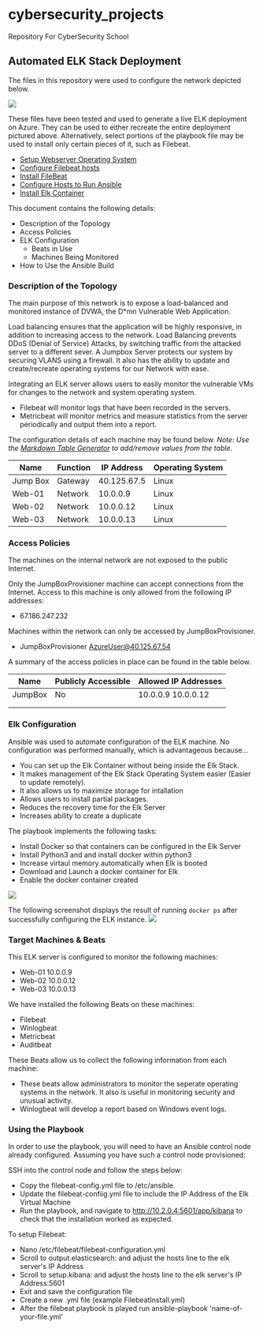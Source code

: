 # cybersecurity_projects
Repository For CyberSecurity School
## Automated ELK Stack Deployment

The files in this repository were used to configure the network depicted below.

<img src="Diagrams/Week 12 Diagram.png">

These files have been tested and used to generate a live ELK deployment on Azure. They can be used to either recreate the entire deployment pictured above. Alternatively, select portions of the playbook file may be used to install only certain pieces of it, such as Filebeat.
- [Setup Webserver Operating System](Ansible/Pentest.yml.txt)
- [Configure Filebeat hosts](Filebeat/Filebeat-Configuration.yml)
- [Install FileBeat](Filebeat/Filebeatsetup.yml)
- [Configure Hosts to Run Ansible](Ansible/Hosts.yml.txt)
- [Install Elk Container](Elk/Install_Elk.yml.txt)
  

This document contains the following details:
- Description of the Topology
- Access Policies
- ELK Configuration
  - Beats in Use
  - Machines Being Monitored
- How to Use the Ansible Build


### Description of the Topology

The main purpose of this network is to expose a load-balanced and monitored instance of DVWA, the D*mn Vulnerable Web Application.

Load balancing ensures that the application will be highly responsive, in addition to increasing access to the network.
Load Balancing prevents DDoS (Denial of Service) Attacks, by switching traffic from the attacked server to a different sever. 
A Jumpbox Server protects our system by securing VLANS using a firewall. It also has the ability to update and create/recreate operating systems for our Network with ease. 

Integrating an ELK server allows users to easily monitor the vulnerable VMs for changes to the network and system operating system.
- Filebeat will monitor logs that have been recorded in the servers.
- Metricbeat will monitor metrics and measure statistics from the server periodically and output them into a report. 

The configuration details of each machine may be found below.
_Note: Use the [Markdown Table Generator](http://www.tablesgenerator.com/markdown_tables) to add/remove values from the table_.

| Name     | Function | IP Address | Operating System |
|----------|----------|------------|------------------|
| Jump Box | Gateway  |40.125.67.5 | Linux            |
| Web-01   | Network  | 10.0.0.9   | Linux            |
| Web-02   | Network  | 10.0.0.12  | Linux            |
| Web-03   | Network  | 10.0.0.13  | Linux            |

### Access Policies

The machines on the internal network are not exposed to the public Internet. 

Only the JumpBoxProvisioner machine can accept connections from the Internet. Access to this machine is only allowed from the following IP addresses:
- 67.186.247.232

Machines within the network can only be accessed by JumpBoxProvisioner.
- JumpBoxProvisioner AzureUser@40.125.67.54

A summary of the access policies in place can be found in the table below.

| Name     | Publicly Accessible | Allowed IP Addresses |
|----------|---------------------|----------------------|
| JumpBox  | No                  | 10.0.0.9 10.0.0.12   |
|          |                     |                      |
|          |                     |                      |

### Elk Configuration

Ansible was used to automate configuration of the ELK machine. No configuration was performed manually, which is advantageous because...
- You can set up the Elk Container without being inside the Elk Stack. 
- It makes management of the Elk Stack Operating System easier (Easier to update remotely). 
- It also allows us to maximize storage for intallation
- Allows users to install partial packages.
- Reduces the recovery time for the Elk Server 
- Increases ability to create a duplicate

The playbook implements the following tasks:
- Install Docker so that containers can be configured in the Elk Server
- Install Python3 and and install docker within python3
- Increase virtaul memory automatically when Elk is booted
- Download and Launch a docker container for Elk
- Enable the docker container created
<img src="Diagrams/Elk-Container-Setup.PNG">

The following screenshot displays the result of running `docker ps` after successfully configuring the ELK instance.
<img src="Diagrams/Docker-Containers-in-Elk.PNG">

### Target Machines & Beats

This ELK server is configured to monitor the following machines:
- Web-01 10.0.0.9
- Web-02 10.0.0.12
- Web-03 10.0.0.13

We have installed the following Beats on these machines:
- Filebeat 
- Winlogbeat
- Metricbeat
- Auditbeat

These Beats allow us to collect the following information from each machine:
- These beats allow administrators to monitor the seperate operating systems in the network. It also is useful in monitoring security and unusual activity. 
- Winlogbeat will develop a report based on Windows event logs.

### Using the Playbook
In order to use the playbook, you will need to have an Ansible control node already configured. Assuming you have such a control node provisioned: 

SSH into the control node and follow the steps below:
- Copy the filebeat-config.yml file to /etc/ansible.
- Update the filebeat-confiig.yml file to include the IP Address of the Elk Virtual Machine
- Run the playbook, and navigate to http://10.2.0.4:5601/app/kibana to check that the installation worked as expected.

To setup Filebeat:
- Nano /etc/filebeat/filebeat-configuration.yml
- Scroll to output.elasticsearch: and adjust the hosts line to the elk server's IP Address
- Scroll to setup.kibana: and adjust the hosts line to the elk server's IP Address:5601
- Exit and save the configuration file
- Create a new .yml file (example FilebeatInstall.yml)
- After the filebeat playbook is played run ansible-playbook 'name-of-your-file.yml'
